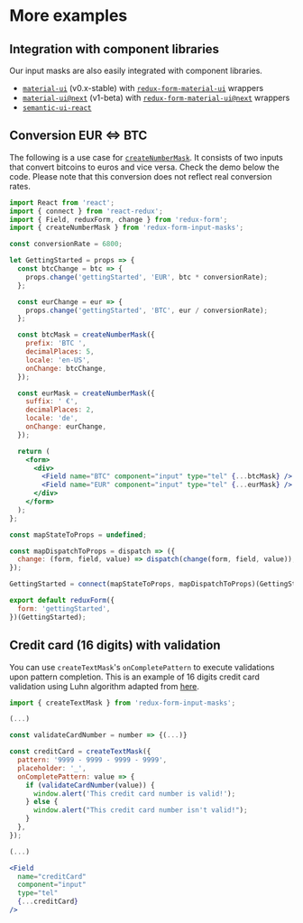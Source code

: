 # More examples

## Integration with component libraries

Our input masks are also easily integrated with component libraries.

* [`material-ui`](http://material-ui.com) (v0.x-stable) with [`redux-form-material-ui`](http://erikras.github.io/redux-form-material-ui/) wrappers
* [`material-ui@next`](https://material-ui-next.com/) (v1-beta) with [`redux-form-material-ui@next`](http://erikras.github.io/redux-form-material-ui/) wrappers
* [`semantic-ui-react`](https://react.semantic-ui.com)

## Conversion EUR <=> BTC

The following is a use case for [`createNumberMask`](#/number-mask). It consists of two inputs that convert bitcoins to euros and vice versa. Check the demo below the code. Please note that this conversion does not reflect real conversion rates.

```jsx
import React from 'react';
import { connect } from 'react-redux';
import { Field, reduxForm, change } from 'redux-form';
import { createNumberMask } from 'redux-form-input-masks';

const conversionRate = 6800;

let GettingStarted = props => {
  const btcChange = btc => {
    props.change('gettingStarted', 'EUR', btc * conversionRate);
  };

  const eurChange = eur => {
    props.change('gettingStarted', 'BTC', eur / conversionRate);
  };

  const btcMask = createNumberMask({
    prefix: 'BTC ',
    decimalPlaces: 5,
    locale: 'en-US',
    onChange: btcChange,
  });

  const eurMask = createNumberMask({
    suffix: ' €',
    decimalPlaces: 2,
    locale: 'de',
    onChange: eurChange,
  });

  return (
    <form>
      <div>
        <Field name="BTC" component="input" type="tel" {...btcMask} />
        <Field name="EUR" component="input" type="tel" {...eurMask} />
      </div>
    </form>
  );
};

const mapStateToProps = undefined;

const mapDispatchToProps = dispatch => ({
  change: (form, field, value) => dispatch(change(form, field, value)),
});

GettingStarted = connect(mapStateToProps, mapDispatchToProps)(GettingStarted);

export default reduxForm({
  form: 'gettingStarted',
})(GettingStarted);
```

## Credit card (16 digits) with validation

You can use `createTextMask`'s `onCompletePattern` to execute validations upon pattern completion. This is an example of 16 digits credit card validation using Luhn algorithm adapted from [here](https://stackoverflow.com/a/23222600).

```jsx
import { createTextMask } from 'redux-form-input-masks';

(...)

const validateCardNumber = number => {(...)}

const creditCard = createTextMask({
  pattern: '9999 - 9999 - 9999 - 9999',
  placeholder: '_',
  onCompletePattern: value => {
    if (validateCardNumber(value)) {
      window.alert('This credit card number is valid!');
    } else {
      window.alert("This credit card number isn't valid!");
    }
  },
});

(...)

<Field
  name="creditCard"
  component="input"
  type="tel"
  {...creditCard}
/>
```
